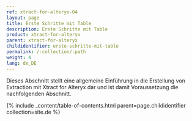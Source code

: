 ```yaml
---
ref: xtract-for-alteryx-04
layout: page
title: Erste Schritte mit Table
description: Erste Schritte mit Table
product: xtract-for-alteryx
parent: xtract-for-alteryx
childidentifier: erste-schritte-mit-table
permalink: /:collection/:path
weight: 4
lang: de_DE
---
```


Dieses Abschnitt stellt eine allgemeine Einführung in die Erstellung von Extraction mit Xtract for Alteryx dar und ist damit Voraussetzung die nachfolgenden Abschnitt.

{% include _content/table-of-contents.html parent=page.childidentifier collection=site.de %}